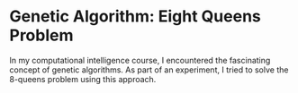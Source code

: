 # Genetic Algorithm: Eight Queens Problem
In my computational intelligence course, I encountered the fascinating concept of genetic algorithms. As part of an experiment, I tried to solve the 8-queens problem using this approach.
